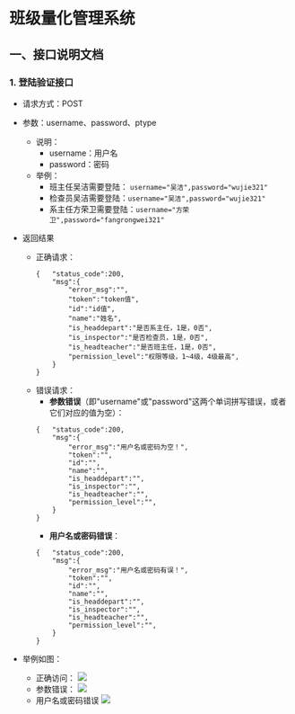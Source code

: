 # 班级量化管理系统

## 一、接口说明文档
### 1. 登陆验证接口
- 请求方式：POST
- 参数：username、password、ptype
    - 说明：
        - username：用户名
        - password：密码
    - 举例：
        - 班主任吴洁需要登陆：
        `username="吴洁",password="wujie321"`
        - 检查员吴洁需要登陆：`username="吴洁",password="wujie321"`
        - 系主任方荣卫需要登陆：`username="方荣卫",password="fangrongwei321"`
        
- 返回结果
    - 正确请求：
        ```
        {   "status_code":200,
            "msg":{
                "error_msg":"",
                "token":"token值",
                "id":"id值",
                "name":"姓名",
                "is_headdepart":"是否系主任，1是，0否",
                "is_inspector":"是否检查员，1是，0否",
                "is_headteacher":"是否班主任，1是，0否",
                "permission_level":"权限等级，1~4级，4级最高",
            }
        }
        ```
    - 错误请求：
        - **参数错误**（即"username"或"password"这两个单词拼写错误，或者它们对应的值为空）：
        ```
        {   "status_code":200,
            "msg":{
                "error_msg":"用户名或密码为空！",
                "token":"",
                "id":"",
                "name":"",
                "is_headdepart":"",
                "is_inspector":"",
                "is_headteacher":"",
                "permission_level":"",
            }
        }
        ```
        - **用户名或密码错误**：
        ```
        {   "status_code":200,
            "msg":{
                "error_msg":"用户名或密码有误！",
                "token":"",
                "id":"",
                "name":"",
                "is_headdepart":"",
                "is_inspector":"",
                "is_headteacher":"",
                "permission_level":"",
            }
        }
        ```
- 举例如图：
    - 正确访问：
    ![](https://tva1.sinaimg.cn/large/008vxvgGly1h7da0dmccjj31bx0u0wj4.jpg)
    - 参数错误：
    ![](https://tva1.sinaimg.cn/large/008vxvgGly1h7da0dfylyj31b00u0aew.jpg)
    - 用户名或密码错误
    ![](https://tva1.sinaimg.cn/large/008vxvgGly1h7da0d7zi7j31av0u0q7h.jpg)